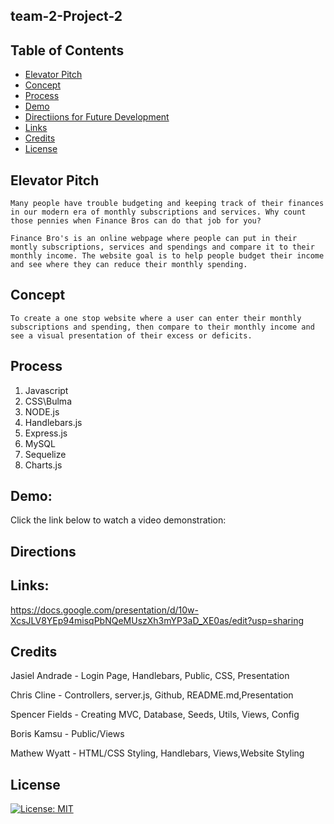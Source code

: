 ## team-2-Project-2

## Table of Contents
- [Elevator Pitch](#elevator-pitch)
- [Concept](#concept)
- [Process](#process)
- [Demo](#demo)
- [Directiions for Future Development](#directions)
- [Links](#links)
- [Credits](#credits)
- [License](#license)

## Elevator Pitch
    Many people have trouble budgeting and keeping track of their finances in our modern era of monthly subscriptions and services. Why count those pennies when Finance Bros can do that job for you?

    Finance Bro's is an online webpage where people can put in their montly subscriptions, services and spendings and compare it to their monthly income. The website goal is to help people budget their income and see where they can reduce their monthly spending. 

## Concept
    To create a one stop website where a user can enter their monthly subscriptions and spending, then compare to their monthly income and see a visual presentation of their excess or deficits.

## Process
1. Javascript
2. CSS\Bulma
3. NODE.js
4. Handlebars.js
5. Express.js
6. MySQL
7. Sequelize
8. Charts.js

## Demo:
Click the link below to watch a video demonstration:


## Directions



## Links:
https://docs.google.com/presentation/d/10w-XcsJLV8YEp94misqPbNQeMUszXh3mYP3aD_XE0as/edit?usp=sharing

## Credits
Jasiel Andrade - Login Page, Handlebars, Public, CSS, Presentation

Chris Cline - Controllers, server.js, Github, README.md,Presentation

Spencer Fields - Creating MVC, Database, Seeds, Utils, Views, Config

Boris Kamsu - Public/Views

Mathew Wyatt - HTML/CSS Styling, Handlebars, Views,Website Styling


## License
[![License: MIT](https://img.shields.io/badge/License-MIT-yellow.svg)](https://opensource.org/licenses/MIT)